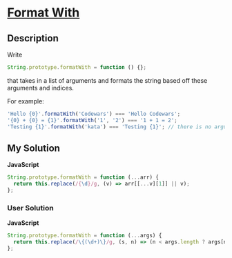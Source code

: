 # [Format With](https://www.codewars.com/kata/5892c13cd9f2a384d6000100)

## Description

Write

```js
String.prototype.formatWith = function () {};
```

that takes in a list of arguments and formats the string based off these arguments and indices.

For example:

```js
'Hello {0}'.formatWith('Codewars') === 'Hello Codewars';
'{0} + {0} = {1}'.formatWith('1', '2') === '1 + 1 = 2';
'Testing {1}'.formatWith('kata') === 'Testing {1}'; // there is no arguments at position 1
```

## My Solution

**JavaScript**

```js
String.prototype.formatWith = function (...arr) {
  return this.replace(/{\d}/g, (v) => arr[[...v][1]] || v);
};
```

### User Solution

**JavaScript**

```js
String.prototype.formatWith = function (...args) {
  return this.replace(/\{(\d+)\}/g, (s, n) => (n < args.length ? args[n] : s));
};
```
